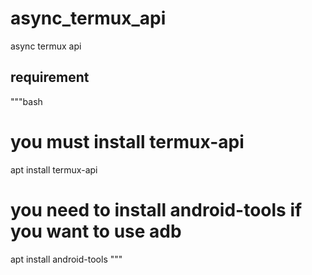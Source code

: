 # async_termux_api
async termux api

## requirement
"""bash
# you must install termux-api
apt install termux-api
# you need to install android-tools if you want to use adb
apt install android-tools
"""
